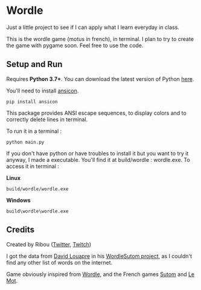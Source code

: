 # Wordle
Just a little project to see if I can apply what I learn everyday in class.

This is the wordle game (motus in french), in terminal. I plan to try to create the game with pygame soon. Feel free to use the code.

## Setup and Run

Requires **Python 3.7+**. You can download the latest version of Python [here](https://www.python.org/downloads/).

You'll need to install [ansicon](https://github.com/adoxa/ansicon).

    pip install ansicon
    
This package provides ANSI escape sequences, to display colors and to correctly delete lines in terminal.

To run it in a terminal :

    python main.py


If you don't have python or have troubles to install it but you want to try it anyway, I made a executable. You'll find it at build/wordle : wordle.exe.
To access it in terminal :

**Linux**

    build/wordle/wordle.exe
    
**Windows**

    build\wordle\wordle.exe


## Credits
Created by Ribou ([Twitter](ribou.fr/twitter), [Twitch](ribou.fr/twitch))

I got the data from [David Louapre](github.com/scienceetonnante) in his [WordleSutom project](github.com/scienceetonnante/WordleSutom), as I couldn't find any other list of words on the internet.

Game obviously inspired from [Wordle](https://www.nytimes.com/games/wordle/index.html), and the French games [Sutom](https://sutom.nocle.fr/#) and [Le Mot](https://wordle.louan.me/).
